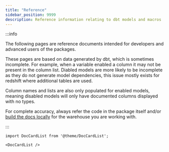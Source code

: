 ```yaml
---
title: "Reference"
sidebar_position: 9999
description: Reference information relating to dbt models and macros
---
```


:::info

The following pages are reference documents intended for developers and advanced users of the packages. 

These pages are based on data generated by dbt, which is sometimes incomplete. For example, when a variable enabled a column it may not be present in the column list. Diabled models are more likely to be incomplete as they do not generate model dependencies, this issue mostly exists for redshift where additional tables are used.

Column names and lists are also only populated for enabled models, meaning disabled models will only have documented columns displayed with no types.

For complete accuracy, always refer the code in the package itself and/or [build the docs locally](https://docs.getdbt.com/reference/commands/cmd-docs) for the warehouse you are working with.

:::

```mdx-code-block
import DocCardList from '@theme/DocCardList';

<DocCardList />
```
